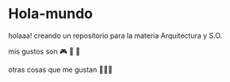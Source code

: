 # Hola-mundo
holaaa!
creando un repositorio para la materia Arquitectura y S.O.

mis gustos son :video_game: :guitar: :pizza:

otras cosas que me gustan :game_die::book::art:
